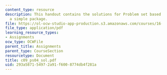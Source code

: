 ```yaml
---
content_type: resource
description: This handout contains the solutions for Problem set based on writing
  a simple package.
file: https://ol-ocw-studio-app-production.s3.amazonaws.com/courses/16-01-unified-engineering-i-ii-iii-iv-fall-2005-spring-2006/293a587154972a91f6008774db4f281a_c09_ps04_sol.pdf
file_type: application/pdf
learning_resource_types:
- Assignments
ocw_type: OCWFile
parent_title: Assignments
parent_type: CourseSection
resourcetype: Document
title: c09_ps04_sol.pdf
uid: 293a5871-5497-2a91-f600-8774db4f281a
---
```

